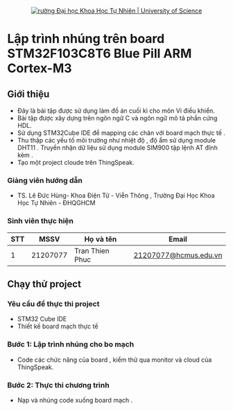 <p align="center">
  <a href="https://hcmus.edu.vn//" title="Trường Đại học Khoa Học Tự Nhiên " style="border: none;">
    <img src="https://fetel.hcmus.edu.vn/wp-content/uploads/2022/09/logo-fetel.png" alt="rường Đại học Khoa Học Tự Nhiên | University of Science">
  </a>
</p>

# Lập trình nhúng trên board STM32F103C8T6 Blue Pill ARM Cortex-M3

## Giới thiệu

* Đây là bài tập được sử dụng làm đồ án cuối kì cho môn Vi điều khiển.
* Bài tập được xây dựng trên ngôn ngữ C và ngôn ngữ mô tả phần cứng HDL.
* Sử dụng STM32Cube IDE để mapping các chân với board mạch thực tế . 
* Thu thập các yếu tố môi trường như nhiệt độ , độ ẩm sử dụng module DHT11 . Truyền nhận dữ liệu sử dụng module SIM900 tập lệnh AT đính kèm .
* Tạo một project cloude trên ThingSpeak.
### Giảng viên hướng dẫn

* TS. Lê Đức Hùng- Khoa Điện Tử - Viễn Thông , Trường Đại Học Khoa Học Tự Nhiên - ĐHQGHCM

### Sinh viên thực hiện

|**STT**|**MSSV**|  **Họ và tên**  |       **Email**      |
|-------|--------|-----------------|----------------------|
|   1   |21207077|Tran Thien Phuc  |21207077@hcmus.edu.vn |

## Chạy thử project

### Yêu cầu để thực thi project

* STM32 Cube IDE
* Thiết kế board mạch thực tế 

### Bước 1: Lập trình nhúng cho bo mạch   

* Code các chức năng của board , kiểm thử qua monitor và cloud của ThingSpeak.

### Bước 2: Thực thi chương trình

* Nạp và nhúng code xuống board mạch . 
